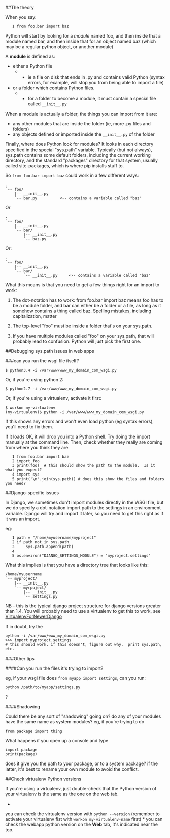 
<!--
.. title: Debugging with sys.path / ImportError issues
.. slug: DebuggingImportError
.. date: 2015-05-13 14:35:28 UTC+01:00
.. tags:
.. category:
.. link:
.. description:
.. type: text
-->




##The theory


When you say: 

       1 from foo.bar import baz



Python will start by looking for a *module* named foo, and then inside that a module named bar, and then inside that for an object named baz (which may be a regular python object, or another module) 

A **module** is defined as: 

  * either a Python file 
    * - ie a file on disk that ends in .py and contains valid Python (syntax errors, for example, will stop you from being able to import a file) 
  * or a folder which contains Python files. 
    * - for a folder to become a module, it must contain a special file called `__init__.py`

When a module is actually a folder, the things you can import from it are: 

  * any other modules that are inside the folder (ie, more .py files and folders) 
  * any objects defined or imported inside the `__init__.py` of the folder 

Finally, where does Python look for modules? It looks in each directory specified in the special "sys.path" variable. Typically (but not always), sys.path contains some default folders, including the current working directory, and the standard "packages" directory for that system, usually called site-packages, which is where pip installs stuff to. 

So `from foo.bar import baz` could work in a few different ways: 

    .
    `-- foo/
        |-- __init__.py
        `-- bar.py          <-- contains a variable called "baz"


Or 

    .
    `-- foo/
        |-- __init__.py
        `-- bar/
            |-- __init__.py
            `-- baz.py


Or: 

    .
    `-- foo/
        |-- __init__.py
        `-- bar/
            `-- __init__.py     <-- contains a variable called "baz"


What this means is that you need to get a few things right for an import to work: 

1. The dot-notation has to work: from foo.bar import baz means foo has to be a module folder, and bar can either be a folder or a file, as long as it somehow contains a thing called baz. Spelling mistakes, including capitalization, matter 

2. The top-level "foo" must be inside a folder that's on your sys.path. 

3. If you have multiple modules called "foo" on your sys.path, that will probably lead to confusion. Python will just pick the first one. 


##Debugging sys.path issues in web apps



###can you run the wsgi file itself?


    $ python3.4 -i /var/www/www_my_domain_com_wsgi.py


Or, if you're using python 2: 

    $ python2.7 -i /var/www/www_my_domain_com_wsgi.py


Or, if you're using a virtualenv, activate it first: 

    $ workon my-virtualenv
    (my-virtualenv)$ python -i /var/www/www_my_domain_com_wsgi.py


If this shows any errors and won't even load python (eg syntax errors), you'll need to fix them. 

If it loads OK, it will drop you into a Python shell. Try doing the import manually at the command line. Then, check whether they really are coming from where you think they are: 

       1 from foo.bar import baz
       2 import foo
       3 print(foo)  # this should show the path to the module.  Is it what you expect?
       4 import sys
       5 print('\n'.join(sys.path)) # does this show the files and folders you need?




##Django-specific issues


In Django, we sometimes don't import modules directly in the WSGI file, but we do specify a dot-notation import path to the settings in an environment variable. Django will try and import it later, so you need to get this right as if it was an import. 

eg: 

       1 path = "/home/myusername/myproject"
       2 if path not in sys.path
       3     sys.path.append(path)
       4 
       5 os.environ("DJANGO_SETTINGS_MODULE") = "myproject.settings"



What this implies is that you have a directory tree that looks like this: 

    /home/myusername
    `-- myproject/
        |-- __init__.py
        `-- myrpoject/
            |-- __init__.py
            `-- settings.py


NB - this is the typical django project structure for django versions greater than 1.4. You will probably need to use a virtualenv to get this to work, see [VirtualenvForNewerDjango](/help/pages/VirtualenvForNewerDjango)

If in doubt, try the 

    python -i /var/www/www_my_domain_com_wsgi.py
    >>> import myproject.settings
    # this should work. if this doesn't, figure out why.  print sys.path, etc.



###Other tips



####Can you run the files it's trying to import?


eg, if your wsgi file does `from myapp import settings`, can you run: 

    python /path/to/myapp/settings.py


? 


####Shadowing


Could there be any sort of "shadowing" going on? do any of your modules have the same name as system modules? eg, if you're trying to do 

    from package import thing


What happens if you open up a console and type 

    import package
    print(package)


does it give you the path to your package, or to a system package? if the latter, it's best to rename your own module to avoid the conflict. 


##Check virtualenv Python versions


If you're using a virtualenv, just double-check that the Python version of your virtualenv is the same as the one on the web tab. 

  * 
you can check the virtualenv version with `python --version` (remember to activate your virtualenv fist with `workon my-virtualenv-name` first) 
  * 
you can check the webapp python version on the **Web** tab, it's indicated near the top. 
